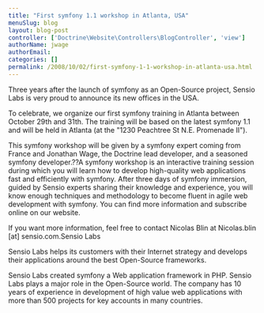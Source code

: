 ```yaml
---
title: "First symfony 1.1 workshop in Atlanta, USA"
menuSlug: blog
layout: blog-post
controller: ['Doctrine\Website\Controllers\BlogController', 'view']
authorName: jwage
authorEmail:
categories: []
permalink: /2008/10/02/first-symfony-1-1-workshop-in-atlanta-usa.html
---
```

<p>

Three years after the launch of symfony as an Open-Source project,
Sensio Labs is very proud to announce its new offices in the USA.

</p><p>

To celebrate, we organize our first symfony training in Atlanta between
October 29th and 31th. The training will be based on the latest symfony
1.1 and will be held in Atlanta (at the "1230 Peachtree St N.E.
Promenade II").

</p><p>

This symfony workshop will be given by a symfony expert coming from
France and Jonathan Wage, the Doctrine lead developer, and a seasoned
symfony developer.??A symfony workshop is an interactive training
session during which you will learn how to develop high-quality web
applications fast and efficiently with symfony. After three days of
symfony immersion, guided by Sensio experts sharing their knowledge and
experience, you will know enough techniques and methodology to become
fluent in agile web development with symfony. You can find more
information and subscribe online on our website.

</p><p>

If you want more information, feel free to contact Nicolas Blin at
Nicolas.blin [at] sensio.com.Sensio Labs

</p><p>

Sensio Labs helps its customers with their Internet strategy and
develops their applications around the best Open-Source frameworks.

</p><p>

Sensio Labs created symfony a Web application framework in PHP. Sensio
Labs plays a major role in the Open-Source world. The company has 10
years of experience in development of high value web applications with
more than 500 projects for key accounts in many countries.

</p>


